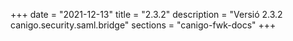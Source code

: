 +++
date        = "2021-12-13"
title       = "2.3.2"
description = "Versió 2.3.2 canigo.security.saml.bridge"
sections    = "canigo-fwk-docs"
+++